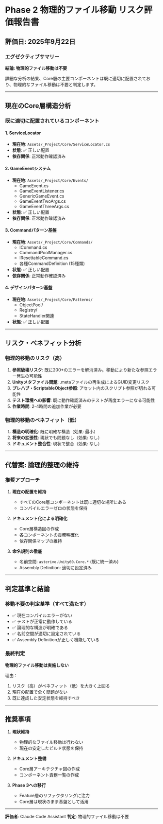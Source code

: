 ﻿# Phase 2 物理的ファイル移動 リスク評価報告書

## 評価日: 2025年9月22日

### エグゼクティブサマリー
**結論: 物理的ファイル移動は不要**

詳細な分析の結果、Core層の主要コンポーネントは既に適切に配置されており、物理的なファイル移動は不要と判定します。

---

## 現在のCore層構造分析

### 既に適切に配置されているコンポーネント

#### 1. ServiceLocator
- **現在地**: `Assets/_Project/Core/ServiceLocator.cs`
- **状態**: ✅ 正しい配置
- **依存関係**: 正常動作確認済み

#### 2. GameEventシステム
- **現在地**: `Assets/_Project/Core/Events/`
  - GameEvent.cs
  - GameEventListener.cs
  - GenericGameEvent.cs
  - GameEventTwoArgs.cs
  - GameEventThreeArgs.cs
- **状態**: ✅ 正しい配置
- **依存関係**: 正常動作確認済み

#### 3. Commandパターン基盤
- **現在地**: `Assets/_Project/Core/Commands/`
  - ICommand.cs
  - CommandPoolManager.cs
  - IResettableCommand.cs
  - 各種CommandDefinition (15種類)
- **状態**: ✅ 正しい配置
- **依存関係**: 正常動作確認済み

#### 4. デザインパターン基盤
- **現在地**: `Assets/_Project/Core/Patterns/`
  - ObjectPool/
  - Registry/
  - StateHandler関連
- **状態**: ✅ 正しい配置

---

## リスク・ベネフィット分析

### 物理的移動のリスク（高）
1. **参照破壊リスク**: 既に200+のエラーを解消済み。移動により新たな参照エラー発生の可能性
2. **Unityメタファイル問題**: .metaファイルの再生成によるGUID変更リスク
3. **プレハブ・ScriptableObject参照**: アセット内のスクリプト参照が切れる可能性
4. **テスト環境への影響**: 既に動作確認済みのテストが再度エラーになる可能性
5. **作業時間**: 2-4時間の追加作業が必要

### 物理的移動のベネフィット（低）
1. **構造の明確化**: 既に明確な構造（効果: 最小）
2. **将来の拡張性**: 現状でも問題なし（効果: なし）
3. **ドキュメント整合性**: 現状で整合（効果: なし）

---

## 代替案: 論理的整理の維持

### 推奨アプローチ
1. **現在の配置を維持**
   - すべてのCore層コンポーネントは既に適切な場所にある
   - コンパイルエラーゼロの状態を保持

2. **ドキュメント化による明確化**
   - Core層構造図の作成
   - 各コンポーネントの責務明確化
   - 依存関係マップの維持

3. **命名規則の徹底**
   - 名前空間: `asterivo.Unity60.Core.*` (既に統一済み)
   - Assembly Definition: 適切に設定済み

---

## 判定基準と結論

### 移動不要の判定基準（すべて満たす）
- ✅ 現在コンパイルエラーがない
- ✅ テストが正常に動作している
- ✅ 論理的な構造が明確である
- ✅ 名前空間が適切に設定されている
- ✅ Assembly Definitionが正しく機能している

### 最終判定
**物理的ファイル移動は実施しない**

理由：
1. リスク（高）がベネフィット（低）を大きく上回る
2. 現在の配置で全く問題がない
3. 既に達成した安定状態を維持すべき

---

## 推奨事項

1. **現状維持**
   - 物理的なファイル移動は行わない
   - 現在の安定したビルド状態を保持

2. **ドキュメント整備**
   - Core層アーキテクチャ図の作成
   - コンポーネント責務一覧の作成

3. **Phase 3への移行**
   - Feature層のリファクタリングに注力
   - Core層は現状のまま基盤として活用

---

**評価者**: Claude Code Assistant
**判定**: 物理的ファイル移動は不要